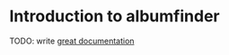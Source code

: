 # Introduction to albumfinder

TODO: write [great documentation](http://jacobian.org/writing/what-to-write/)
